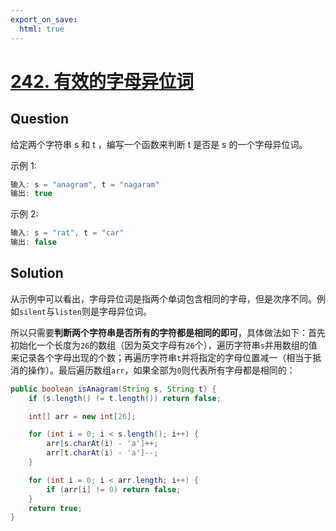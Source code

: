 ```yaml
---
export_on_save:
  html: true
---
```

    
# [242. 有效的字母异位词](https://leetcode-cn.com/problems/valid-anagram/)
    
## Question

给定两个字符串 s 和 t ，编写一个函数来判断 t 是否是 s 的一个字母异位词。

示例 1:

```java
输入: s = "anagram", t = "nagaram"
输出: true
```

示例 2:

```java
输入: s = "rat", t = "car"
输出: false
```

## Solution

从示例中可以看出，字母异位词是指两个单词包含相同的字母，但是次序不同。例如`silent`与`listen`则是字母异位词。

所以只需要**判断两个字符串是否所有的字符都是相同的即可**，具体做法如下：首先初始化一个长度为`26`的数组（因为英文字母有`26`个），遍历字符串`s`并用数组的值来记录各个字母出现的个数；再遍历字符串`t`并将指定的字母位置减一（相当于抵消的操作）。最后遍历数组`arr`，如果全部为`0`则代表所有字母都是相同的：

```java
public boolean isAnagram(String s, String t) {
    if (s.length() != t.length()) return false;

    int[] arr = new int[26];

    for (int i = 0; i < s.length(); i++) {
        arr[s.charAt(i) - 'a']++;
        arr[t.charAt(i) - 'a']--;
    }

    for (int i = 0; i < arr.length; i++) {
        if (arr[i] != 0) return false;
    }
    return true;
}
```